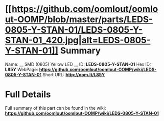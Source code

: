 
[[https://github.com/oomlout/oomlout-OOMP/blob/master/parts/LEDS-0805-Y-STAN-01/LEDS-0805-Y-STAN-01_420.jpg|alt=LEDS-0805-Y-STAN-01]] 
Summary
=================

Name: __ SMD (0805) Yellow LED __
ID: __LEDS-0805-Y-STAN-01__
Hex ID: __L85Y__
WebPage: __https://github.com/oomlout/oomlout-OOMP/wiki/LEDS-0805-Y-STAN-01__
Short URL: __http://oom.lt/L85Y__

Full Details
==========================
Full summary of this part can be found in the wiki:   
__https://github.com/oomlout/oomlout-OOMP/wiki/LEDS-0805-Y-STAN-01__   

